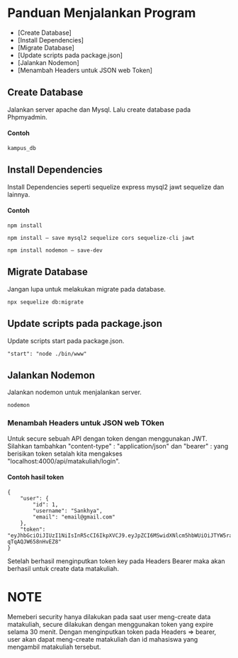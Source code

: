# Panduan Menjalankan Program

* [Create Database]
* [Install Dependencies]
* [Migrate Database]
* [Update scripts pada package.json]
* [Jalankan Nodemon]
* [Menambah Headers untuk JSON web Token]

## Create Database

Jalankan server apache dan Mysql. Lalu create database pada Phpmyadmin.

#### Contoh

```
kampus_db
```

## Install Dependencies

Install Dependencies seperti sequelize express mysql2 jawt sequelize dan lainnya.



#### Contoh

```
npm install
```

```
npm install — save mysql2 sequelize cors sequelize-cli jawt
```

```
npm install nodemon — save-dev
```

## Migrate Database

Jangan lupa untuk melakukan migrate pada database.


```
npx sequelize db:migrate
```


## Update scripts pada package.json

Update scripts start pada package.json.

```
"start": "node ./bin/www"
```



## Jalankan Nodemon

Jalankan nodemon untuk menjalankan server.


```
nodemon
```


### Menambah Headers untuk JSON web TOken

Untuk secure sebuah API dengan token dengan menggunakan JWT.
Silahkan tambahkan "content-type" : "application/json" dan "bearer" : yang berisikan token setalah kita mengakses "localhost:4000/api/matakuliah/login".


#### Contoh hasil token

```
{
    "user": {
        "id": 1,
        "username": "Sankhya",
        "email": "email@gmail.com"
    },
    "token": "eyJhbGciOiJIUzI1NiIsInR5cCI6IkpXVCJ9.eyJpZCI6MSwidXNlcm5hbWUiOiJTYW5raHlhIiwiZW1haWwiOiJlbWFpbEBnbWFpbC5jb20iLCJpYXQiOjE2NzExOTkyMjEsImV4cCI6MTY3MTIwMTAyMX0.t8PnW4RIeYZ5GlwYUrzhpb6JqV-qTqAQJW658nHvEZ8"
}
```
Setelah berhasil menginputkan token key pada Headers Bearer maka 
akan berhasil untuk create data matakuliah.

# NOTE

Memeberi security hanya dilakukan pada saat user meng-create data matakuliah, secure dilakukan dengan menggunakan token yang expire selama 30 menit.
Dengan menginputkan token pada Headers => bearer, user akan dapat meng-create matakuliah dan id mahasiswa yang mengambil matakuliah tersebut. 
